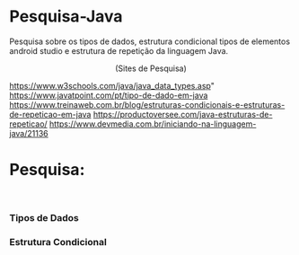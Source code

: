 # Pesquisa-Java
Pesquisa sobre os tipos de dados, estrutura condicional tipos de elementos android studio e estrutura de repetição da linguagem Java.

<center>(Sites de Pesquisa)</center>

https://www.w3schools.com/java/java_data_types.asp"
https://www.javatpoint.com/pt/tipo-de-dado-em-java
https://www.treinaweb.com.br/blog/estruturas-condicionais-e-estruturas-de-repeticao-em-java
https://productoversee.com/java-estruturas-de-repeticao/
https://www.devmedia.com.br/iniciando-na-linguagem-java/21136

<h1><b> Pesquisa: </b></h1>
<br>
<h3><b> Tipos de Dados </b><h3>


<h3><b> Estrutura Condicional </b></h3>
